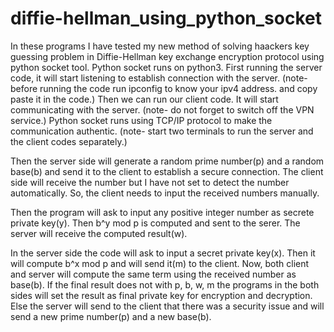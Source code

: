 # diffie-hellman_using_python_socket
In these programs I have tested my new method of solving haackers key guessing problem in Diffie-Hellman key exchange encryption protocol using python socket tool. Python socket runs on python3. First running the server code, it will start listening to establish connection with the server. (note- before running the code run ipconfig to know your ipv4 address. and copy paste it in the code.) Then we can run our client code. It will start communicating with the server. (note- do not forget to switch off the VPN service.) Python socket runs using TCP/IP protocol to make the communication authentic. (note- start two terminals to run the server and the client codes separately.)

Then the server side will generate a random prime number(p) and a random base(b) and send it to the client to establish a secure connection. The client side will receive the number but I have not set to detect the number automatically. So, the client needs to input the received numbers manually.

Then the program will ask to input any positive integer number as secrete private key(y). Then b^y mod p is computed and sent to the serer. The server will receive the computed result(w).

In the server side the code will ask to input a secret private key(x). Then it will compute b^x mod p and will send it(m) to the client. Now, both client and server will compute the same term using the received number as base(b). If the final result does not with p, b, w, m the programs in the both sides will set the result as final private key for encryption and decryption. Else the server will send to the client that there was a security issue and will send a new prime number(p) and a new base(b).
